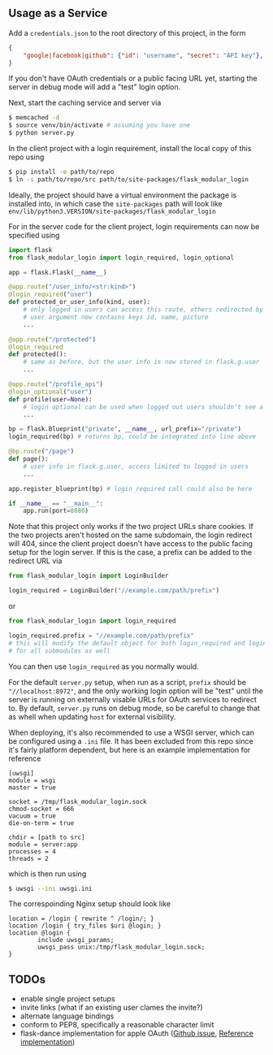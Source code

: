 ## Usage as a Service
Add a `credentials.json` to the root directory of this project, in the form
```json
{
    "google|facebook|github": {"id": "username", "secret": "API key"},
}
```
If you don't have OAuth credentials or a public facing URL yet, starting the
server in debug mode will add a "test" login option.

Next, start the caching service and server via
```bash
$ memcached -d
$ source venv/bin/activate # assuming you have one
$ python server.py
```

In the client project with a login requirement, install the local copy of this
repo using
```bash
$ pip install -e path/to/repo
$ ln -s path/to/repo/src path/to/site-packages/flask_modular_login
```
Ideally, the project should have a virtual environment the package is installed
into, in which case the `site-packages` path will look like
`env/lib/python3.VERSION/site-packages/flask_modular_login`

For in the server code for the client project, login requirements can now be
specified using
```python
import flask
from flask_modular_login import login_required, login_optional

app = flask.Flask(__name__)

@app.route("/user_info/<str:kind>")
@login_required("user")
def protected_or_user_info(kind, user):
    # only logged in users can access this route, others redirected by flask
    # user argument now contains keys id, name, picture
    ...

@app.route("/protected")
@login_required
def protected():
    # same as before, but the user info is now stored in flask.g.user
    ...

@app.route("/profile_api")
@login_optional("user")
def profile(user=None):
    # login optional can be used when logged out users shouldn't see a redirect
    ...

bp = flask.Blueprint("private", __name__, url_prefix="/private")
login_required(bp) # returns bp, could be integrated into line above

@bp.route("/page")
def page():
    # user info in flask.g.user, access limited to logged in users
    ...

app.register_blueprint(bp) # login_required call could also be here

if __name__ == "__main__":
    app.run(port=8080)
```

Note that this project only works if the two project URLs share cookies. If the
two projects aren't hosted on the same subdomain, the login redirect will 404,
since the client project doesn't have access to the public facing setup for the
login server. If this is the case, a prefix can be added to the redirect URL via

```python
from flask_modular_login import LoginBuilder

login_required = LoginBuilder("//example.com/path/prefix")
```
or
```python
from flask_modular_login import login_required

login_required.prefix = "//example.com/path/prefix"
# this will modify the default object for both login_required and login_optional
# for all submodules as well
```

You can then use `login_required` as you normally would.

For the default `server.py` setup, when run as a script, `prefix` should be
`"//localhost:8972"`, and the only working login option will be "test" until
the server is running on externally visable URLs for OAuth services to redirect
to. By default, `server.py` runs on debug mode, so be careful to change that
as whell when updating `host` for external visibility.

When deploying, it's also recommended to use a WSGI server, which can be
configured using a `.ini` file. It has been excluded from this repo since it's
fairly platform dependent, but here is an example implementation for reference
```
[uwsgi]
module = wsgi
master = true

socket = /tmp/flask_modular_login.sock
chmod-socket = 666
vacuum = true
die-on-term = true

chdir = [path to src]
module = server:app
processes = 4
threads = 2
```
which is then run using
```bash
$ uwsgi --ini uwsgi.ini
```
The correspoinding Nginx setup should look like
```
location = /login { rewrite ^ /login/; }
location /login { try_files $uri @login; }
location @login {
        include uwsgi_params;
        uwsgi_pass unix:/tmp/flask_modular_login.sock;
}
```

## TODOs
- enable single project setups
- invite links (what if an existing user clames the invite?)
- alternate language bindings
- conform to PEP8, specifically a reasonable character limit
- flask-dance implementation for apple OAuth
([Github issue](https://github.com/singingwolfboy/flask-dance/issues/418),
[Reference implementation](https://github.com/python-social-auth/social-core/blob/master/social_core/backends/apple.py))
